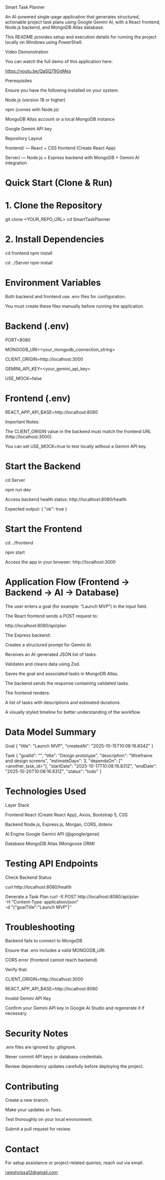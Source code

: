 Smart Task Planner

An AI-powered single-page application that generates structured, actionable project task plans using Google Gemini AI, with a React frontend, Node.js backend, and MongoDB Atlas database.

This README provides setup and execution details for running the project locally on Windows using PowerShell.

Video Demonstration

You can watch the full demo of this application here:

https://youtu.be/QaSQ79GqMes

Prerequisites

Ensure you have the following installed on your system:

Node.js (version 18 or higher)

npm (comes with Node.js)

MongoDB Atlas account or a local MongoDB instance

Google Gemini API key

Repository Layout

frontend/   — React + CSS frontend (Create React App)

Server/     — Node.js + Express backend with MongoDB + Gemini AI integration

# Quick Start (Clone & Run)
# 1. Clone the Repository
git clone <YOUR_REPO_URL>
cd SmartTaskPlanner

# 2. Install Dependencies
cd frontend
npm install

cd ../Server
npm install

# Environment Variables

Both backend and frontend use .env files for configuration.

You must create these files manually before running the application.

# Backend (.env)
PORT=8080

MONGODB_URI=<your_mongodb_connection_string>

CLIENT_ORIGIN=http://localhost:3000

GEMINI_API_KEY=<your_gemini_api_key>

USE_MOCK=false

# Frontend (.env)
REACT_APP_API_BASE=http://localhost:8080


Important Notes:

The CLIENT_ORIGIN value in the backend must match the frontend URL (http://localhost:3000).

You can set USE_MOCK=true to test locally without a Gemini API key.

# Start the Backend
cd Server

npm run dev


Access backend health status:
http://localhost:8080/health

Expected output:
{ "ok": true }

# Start the Frontend
cd ../frontend

npm start


Access the app in your browser:
http://localhost:3000

# Application Flow (Frontend → Backend → AI → Database)

The user enters a goal (for example: “Launch MVP”) in the input field.

The React frontend sends a POST request to:

http://localhost:8080/api/plan


The Express backend:

Creates a structured prompt for Gemini AI.

Receives an AI-generated JSON list of tasks.

Validates and cleans data using Zod.

Saves the goal and associated tasks in MongoDB Atlas.

The backend sends the response containing validated tasks.

The frontend renders:

A list of tasks with descriptions and estimated durations.

A visually styled timeline for better understanding of the workflow.

# Data Model Summary

Goal
{
  "title": "Launch MVP",
  "createdAt": "2025-10-15T10:08:16.834Z"
}

Task
{
  "goalId": "<Goal _id>",
  "title": "Design prototype",
  "description": "Wireframe and design screens",
  "estimateDays": 3,
  "dependsOn": ["<another_task_id>"],
  "startDate": "2025-10-17T10:08:16.831Z",
  "endDate": "2025-10-20T10:08:16.831Z",
  "status": "todo"
}

# Technologies Used

Layer	Stack

Frontend	React (Create React App), Axios, Bootstrap 5, CSS

Backend	Node.js, Express.js, Morgan, CORS, dotenv

AI Engine	Google Gemini API (@google/genai)

Database	MongoDB Atlas (Mongoose ORM)

# Testing API Endpoints
Check Backend Status

curl http://localhost:8080/health

Generate a Task Plan
curl -X POST http://localhost:8080/api/plan \
  -H "Content-Type: application/json" \
  -d "{\"goalTitle\":\"Launch MVP\"}"

# Troubleshooting

Backend fails to connect to MongoDB

Ensure that .env includes a valid MONGODB_URI.

CORS error (frontend cannot reach backend)

Verify that:

CLIENT_ORIGIN=http://localhost:3000

REACT_APP_API_BASE=http://localhost:8080


Invalid Gemini API Key

Confirm your Gemini API key in Google AI Studio and regenerate it if necessary.

# Security Notes

.env files are ignored by .gitignore.

Never commit API keys or database credentials.

Review dependency updates carefully before deploying the project.

# Contributing

Create a new branch.

Make your updates or fixes.

Test thoroughly on your local environment.

Submit a pull request for review.

# Contact

For setup assistance or project-related queries, reach out via email:

rajeshvissa12@gmail.com
